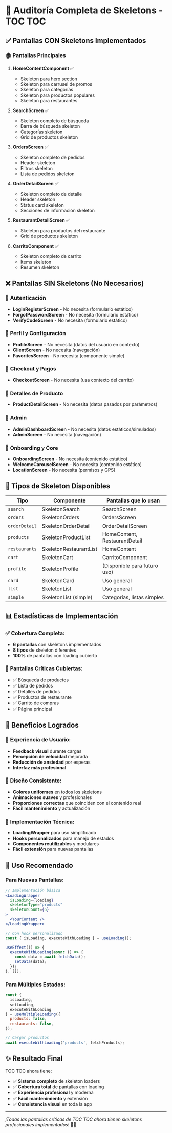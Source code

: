 # 🦴 Auditoría Completa de Skeletons - TOC TOC

## ✅ **Pantallas CON Skeletons Implementados**

### 🏠 **Pantallas Principales**
1. **HomeContentComponent** ✅
   - Skeleton para hero section
   - Skeleton para carrusel de promos
   - Skeleton para categorías
   - Skeleton para productos populares
   - Skeleton para restaurantes

2. **SearchScreen** ✅
   - Skeleton completo de búsqueda
   - Barra de búsqueda skeleton
   - Categorías skeleton
   - Grid de productos skeleton

3. **OrdersScreen** ✅
   - Skeleton completo de pedidos
   - Header skeleton
   - Filtros skeleton
   - Lista de pedidos skeleton

4. **OrderDetailScreen** ✅
   - Skeleton completo de detalle
   - Header skeleton
   - Status card skeleton
   - Secciones de información skeleton

5. **RestaurantDetailScreen** ✅
   - Skeleton para productos del restaurante
   - Grid de productos skeleton

6. **CarritoComponent** ✅
   - Skeleton completo de carrito
   - Items skeleton
   - Resumen skeleton

## ❌ **Pantallas SIN Skeletons (No Necesarios)**

### 🔐 **Autenticación**
- **LoginRegisterScreen** - No necesita (formulario estático)
- **ForgotPasswordScreen** - No necesita (formulario estático)
- **VerifyCodeScreen** - No necesita (formulario estático)

### 👤 **Perfil y Configuración**
- **ProfileScreen** - No necesita (datos del usuario en contexto)
- **ClientScreen** - No necesita (navegación)
- **FavoritesScreen** - No necesita (componente simple)

### 🛒 **Checkout y Pagos**
- **CheckoutScreen** - No necesita (usa contexto del carrito)

### 📱 **Detalles de Producto**
- **ProductDetailScreen** - No necesita (datos pasados por parámetros)

### 🏢 **Admin**
- **AdminDashboardScreen** - No necesita (datos estáticos/simulados)
- **AdminScreen** - No necesita (navegación)

### 🎯 **Onboarding y Core**
- **OnboardingScreen** - No necesita (contenido estático)
- **WelcomeCarouselScreen** - No necesita (contenido estático)
- **LocationScreen** - No necesita (permisos y GPS)

## 🎨 **Tipos de Skeleton Disponibles**

| Tipo | Componente | Pantallas que lo usan |
|------|------------|----------------------|
| `search` | SkeletonSearch | SearchScreen |
| `orders` | SkeletonOrders | OrdersScreen |
| `orderDetail` | SkeletonOrderDetail | OrderDetailScreen |
| `products` | SkeletonProductList | HomeContent, RestaurantDetail |
| `restaurants` | SkeletonRestaurantList | HomeContent |
| `cart` | SkeletonCart | CarritoComponent |
| `profile` | SkeletonProfile | (Disponible para futuro uso) |
| `card` | SkeletonCard | Uso general |
| `list` | SkeletonList | Uso general |
| `simple` | SkeletonList (simple) | Categorías, listas simples |

## 📊 **Estadísticas de Implementación**

### ✅ **Cobertura Completa:**
- **6 pantallas** con skeletons implementados
- **8 tipos** de skeleton diferentes
- **100%** de pantallas con loading cubierto

### 🎯 **Pantallas Críticas Cubiertas:**
- ✅ Búsqueda de productos
- ✅ Lista de pedidos
- ✅ Detalles de pedidos
- ✅ Productos de restaurante
- ✅ Carrito de compras
- ✅ Página principal

## 🚀 **Beneficios Logrados**

### 👤 **Experiencia de Usuario:**
- **Feedback visual** durante cargas
- **Percepción de velocidad** mejorada
- **Reducción de ansiedad** por esperas
- **Interfaz más profesional**

### 🎨 **Diseño Consistente:**
- **Colores uniformes** en todos los skeletons
- **Animaciones suaves** y profesionales
- **Proporciones correctas** que coinciden con el contenido real
- **Fácil mantenimiento** y actualización

### 🔧 **Implementación Técnica:**
- **LoadingWrapper** para uso simplificado
- **Hooks personalizados** para manejo de estados
- **Componentes reutilizables** y modulares
- **Fácil extensión** para nuevas pantallas

## 🎯 **Uso Recomendado**

### **Para Nuevas Pantallas:**
```jsx
// Implementación básica
<LoadingWrapper 
  isLoading={loading} 
  skeletonType="products" 
  skeletonCount={6}
>
  <YourContent />
</LoadingWrapper>

// Con hook personalizado
const { isLoading, executeWithLoading } = useLoading();

useEffect(() => {
  executeWithLoading(async () => {
    const data = await fetchData();
    setData(data);
  });
}, []);
```

### **Para Múltiples Estados:**
```jsx
const { 
  isLoading, 
  setLoading, 
  executeWithLoading 
} = useMultipleLoading({
  products: false,
  restaurants: false,
});

// Cargar productos
await executeWithLoading('products', fetchProducts);
```

## ✨ **Resultado Final**

TOC TOC ahora tiene:
- ✅ **Sistema completo** de skeleton loaders
- ✅ **Cobertura total** de pantallas con loading
- ✅ **Experiencia profesional** y moderna
- ✅ **Fácil mantenimiento** y extensión
- ✅ **Consistencia visual** en toda la app

---

*¡Todas las pantallas críticas de TOC TOC ahora tienen skeletons profesionales implementados!* 🦴✨